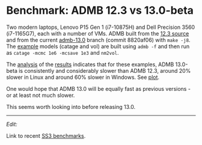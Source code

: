 # Benchmark: ADMB 12.3 vs 13.0-beta

Two modern laptops, Lenovo P15 Gen 1 (i7-10875H) and Dell Precision 3560
(i7-1165G7), each with a number of VMs. ADMB built from the [12.3
source](https://github.com/admb-project/admb/releases/download/admb-12.3/admb-12.3-src.zip)
and from the current
[admb-13.0](https://github.com/admb-project/admb/tree/admb-13.0) branch (commit
8820af06) with `make -j8`. The
[example](https://github.com/admb-project/admb/tree/main/examples/admb) models
(catage and vol) are built using `admb -f` and then run as `catage -mcmc 1e6
-mcsave 1e3` and `nm2vol`.

The [analysis](analysis.R) of the [results](results.csv) indicates that for
these examples, ADMB 13.0-beta is consistently and considerably slower than ADMB
12.3, around 20% slower in Linux and around 60% slower in Windows. See
[plot](plot.pdf).

One would hope that ADMB 13.0 will be equally fast as previous versions - or at
least not much slower.

This seems worth looking into before releasing 13.0.

---

*Edit:*

Link to recent [SS3
benchmarks](https://github.com/nmfs-stock-synthesis/stock-synthesis/issues/257#issuecomment-1125039928).
